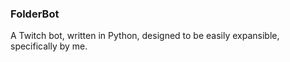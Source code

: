 ### FolderBot

A Twitch bot, written in Python, designed to be easily expansible, specifically by me.